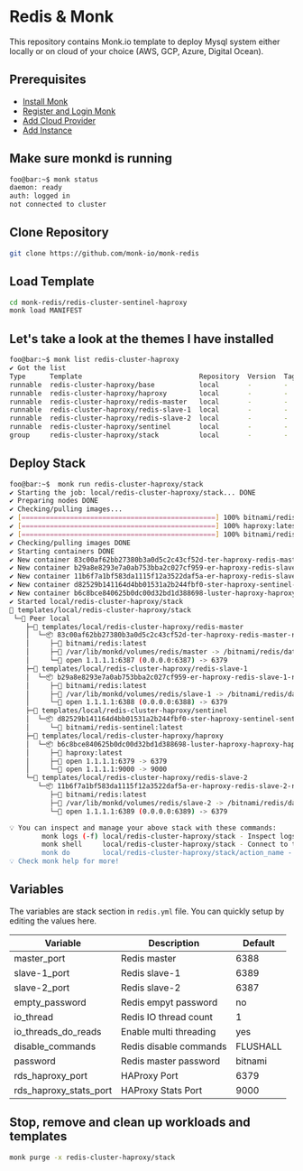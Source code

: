 # Redis & Monk

This repository contains Monk.io template to deploy Mysql system either locally or on cloud of your choice (AWS, GCP, Azure, Digital Ocean).

## Prerequisites

- [Install Monk](https://docs.monk.io/docs/get-monk)
- [Register and Login Monk](https://docs.monk.io/docs/acc-and-auth)
- [Add Cloud Provider](https://docs.monk.io/docs/cloud-provider)
- [Add Instance](https://docs.monk.io/docs/multi-cloud)

## Make sure monkd is running

```bash
foo@bar:~$ monk status
daemon: ready
auth: logged in
not connected to cluster
```

## Clone Repository

```bash
git clone https://github.com/monk-io/monk-redis
```

## Load Template

```bash
cd monk-redis/redis-cluster-sentinel-haproxy
monk load MANIFEST
```

## Let's take a look at the themes I have installed

```bash
foo@bar:~$ monk list redis-cluster-haproxy
✔ Got the list
Type      Template                             Repository  Version  Tags
runnable  redis-cluster-haproxy/base           local       -        -
runnable  redis-cluster-haproxy/haproxy        local       -        -
runnable  redis-cluster-haproxy/redis-master   local       -        -
runnable  redis-cluster-haproxy/redis-slave-1  local       -        -
runnable  redis-cluster-haproxy/redis-slave-2  local       -        -
runnable  redis-cluster-haproxy/sentinel       local       -        -
group     redis-cluster-haproxy/stack          local       -        -
```

## Deploy Stack

```bash
foo@bar:~$  monk run redis-cluster-haproxy/stack
✔ Starting the job: local/redis-cluster-haproxy/stack... DONE
✔ Preparing nodes DONE
✔ Checking/pulling images...
✔ [================================================] 100% bitnami/redis:latest local
✔ [================================================] 100% haproxy:latest local
✔ [================================================] 100% bitnami/redis-sentinel:latest local
✔ Checking/pulling images DONE
✔ Starting containers DONE
✔ New container 83c00af62bb27380b3a0d5c2c43cf52d-ter-haproxy-redis-master-redis created DONE
✔ New container b29a8e8293e7a0ab753bba2c027cf959-er-haproxy-redis-slave-1-redis created DONE
✔ New container 11b6f7a1bf583da1115f12a3522daf5a-er-haproxy-redis-slave-2-redis created DONE
✔ New container d82529b141164d4bb01531a2b244fbf0-ster-haproxy-sentinel-sentinel created DONE
✔ New container b6c8bce840625b0dc00d32bd1d388698-luster-haproxy-haproxy-haproxy created DONE
✔ Started local/redis-cluster-haproxy/stack
🔩 templates/local/redis-cluster-haproxy/stack
 └─🧊 Peer local
    ├─🔩 templates/local/redis-cluster-haproxy/redis-master
    │  └─📦 83c00af62bb27380b3a0d5c2c43cf52d-ter-haproxy-redis-master-redis running
    │     ├─🧩 bitnami/redis:latest
    │     ├─💾 /var/lib/monkd/volumes/redis/master -> /bitnami/redis/data
    │     └─🔌 open 1.1.1.1:6387 (0.0.0.0:6387) -> 6379
    ├─🔩 templates/local/redis-cluster-haproxy/redis-slave-1
    │  └─📦 b29a8e8293e7a0ab753bba2c027cf959-er-haproxy-redis-slave-1-redis running
    │     ├─🧩 bitnami/redis:latest
    │     ├─💾 /var/lib/monkd/volumes/redis/slave-1 -> /bitnami/redis/data
    │     └─🔌 open 1.1.1.1:6388 (0.0.0.0:6388) -> 6379
    ├─🔩 templates/local/redis-cluster-haproxy/sentinel
    │  └─📦 d82529b141164d4bb01531a2b244fbf0-ster-haproxy-sentinel-sentinel running
    │     └─🧩 bitnami/redis-sentinel:latest
    ├─🔩 templates/local/redis-cluster-haproxy/haproxy
    │  └─📦 b6c8bce840625b0dc00d32bd1d388698-luster-haproxy-haproxy-haproxy running
    │     ├─🧩 haproxy:latest
    │     ├─🔌 open 1.1.1.1:6379 -> 6379
    │     └─🔌 open 1.1.1.1:9000 -> 9000
    └─🔩 templates/local/redis-cluster-haproxy/redis-slave-2
       └─📦 11b6f7a1bf583da1115f12a3522daf5a-er-haproxy-redis-slave-2-redis running
          ├─🧩 bitnami/redis:latest
          ├─💾 /var/lib/monkd/volumes/redis/slave-2 -> /bitnami/redis/data
          └─🔌 open 1.1.1.1:6389 (0.0.0.0:6389) -> 6379

💡 You can inspect and manage your above stack with these commands:
        monk logs (-f) local/redis-cluster-haproxy/stack - Inspect logs
        monk shell     local/redis-cluster-haproxy/stack - Connect to the container's shell
        monk do        local/redis-cluster-haproxy/stack/action_name - Run defined action (if exists)
💡 Check monk help for more!
```

## Variables

The variables are stack section in `redis.yml` file. You can quickly setup by editing the values here.

| Variable               | Description            | Default  |
| ---------------------- | ---------------------- | -------- |
| master_port            | Redis master           | 6388     |
| slave-1_port           | Redis slave-1          | 6389     |
| slave-2_port           | Redis slave-2          | 6387     |
| empty_password         | Redis empyt password   | no       |
| io_thread              | Redis IO thread count  | 1        |
| io_threads_do_reads    | Enable multi threading | yes      |
| disable_commands       | Redis disable commands | FLUSHALL |
| password               | Redis master password  | bitnami  |
| rds_haproxy_port       | HAProxy Port           | 6379     |
| rds_haproxy_stats_port | HAProxy Stats Port     | 9000     |
## Stop, remove and clean up workloads and templates

```bash
monk purge -x redis-cluster-haproxy/stack
```

